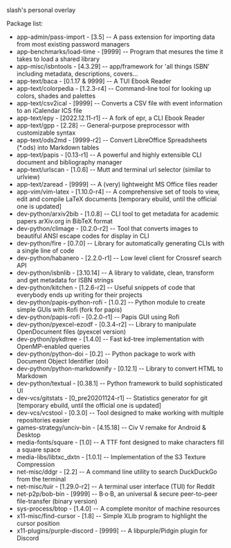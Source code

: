 slash's personal overlay

Package list:
* app-admin/pass-import         - [3.5]              -- A pass extension for importing data from most existing password managers
* app-benchmarks/load-time      - [9999]             -- Program that mesures the time it takes to load a shared library
* app-misc/isbntools            - [4.3.29]           -- app/framework for 'all things ISBN' including metadata, descriptions, covers... 
* app-text/baca                 - [0.1.17 & 9999]    -- A TUI Ebook Reader
* app-text/colorpedia           - [1.2.3-r4]         -- Command-line tool for looking up colors, shades and palettes
* app-text/csv2ical             - [9999]             -- Converts a CSV file with event information to an iCalendar ICS file
* app-text/epy                  - [2022.12.11-r1]    -- A fork of epr, a CLI Ebook Reader
* app-text/gpp                  - [2.28]             -- General-purpose preprocessor with customizable syntax
* app-text/ods2md               - [9999-r2]          -- Convert LibreOffice Spreadsheets (*.ods) into Markdown tables
* app-text/papis                - [0.13-r1]          -- A powerful and highly extensible CLI document and bibliography manager
* app-text/urlscan              - [1.0.6]            -- Mutt and terminal url selector (similar to urlview)
* app-text/zaread               - [9999]             -- A (very) lightweight MS Office files reader
* app-vim/vim-latex             - [1.10.0-r4]        -- A comprehensive set of tools to view, edit and compile LaTeX documents [temporary ebuild, until the official one is updated]
* dev-python/arxiv2bib          - [1.0.8]            -- CLI tool to get metadata for academic papers arXiv.org in BibTeX format
* dev-python/climage            - [0.2.0-r2]         -- Tool that converts images to beautiful ANSI escape codes for display in CLI
* dev-python/fire               - [0.7.0]            -- Library for automatically generating CLIs with a single line of code
* dev-python/habanero           - [2.2.0-r1]         -- Low level client for Crossref search API
* dev-python/isbnlib            - [3.10.14]          -- A library to validate, clean, transform and get metadata for ISBN strings
* dev-python/kitchen            - [1.2.6-r2]         -- Useful snippets of code that everybody ends up writing for their projects
* dev-python/papis-python-rofi  - [1.0.2]            -- Python module to create simple GUIs with Rofi (fork for papis)
* dev-python/papis-rofi         - [0.2.0-r1]         -- Papis GUI using Rofi
* dev-python/pyexcel-ezodf      - [0.3.4-r2]         -- Library to manipulate OpenDocument files (pyexcel version)
* dev-python/pykdtree           - [1.4.0]            -- Fast kd-tree implementation with OpenMP-enabled queries
* dev-python/python-doi         - [0.2]              -- Python package to work with Document Object Identifier (doi)
* dev-python/python-markdownify - [0.12.1]           -- Library to convert HTML to Markdown 
* dev-python/textual            - [0.38.1]           -- Python framework to build sophisticated UI
* dev-vcs/gitstats              - [0_pre20201124-r1] -- Statistics generator for git [temporary ebuild, until the official one is updated]
* dev-vcs/vcstool               - [0.3.0]            -- Tool designed to make working with multiple repositories easier
* games-strategy/unciv-bin      - [4.15.18]          -- Civ V remake for Android & Desktop
* media-fonts/square            - [1.0]              -- A TTF font designed to make characters fill a square space
* media-libs/libtxc_dxtn        - [1.0.1]            -- Implementation of the S3 Texture Compression
* net-misc/ddgr                 - [2.2]              -- A command line utility to search DuckDuckGo from the terminal
* net-misc/tuir                 - [1.29.0-r2]        -- A terminal user interface (TUI) for Reddit
* net-p2p/bob-bin               - [9999]             -- B·o·B, an universal & secure peer-to-peer file-transfer (binary version)
* sys-process/btop              - [1.4.0]            -- A complete monitor of machine resources
* x11-misc/find-cursor          - [1.8]              -- Simple XLib program to highlight the cursor position
* x11-plugins/purple-discord    - [9999]             -- A libpurple/Pidgin plugin for Discord
